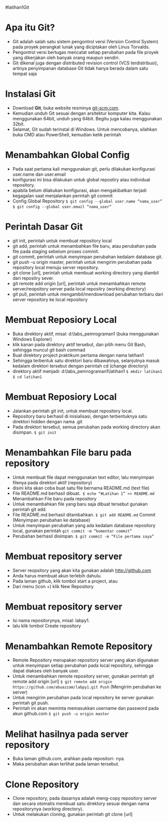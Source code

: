 #latihan1Git
# Apa itu Git?
* Git adalah salah satu sistem pengontrol versi (Version Control
System) pada proyek perangkat lunak yang diciptakan oleh Linus
Torvalds. 
* Pengontrol versi bertugas mencatat setiap perubahan pada file
proyek yang dikerjakan oleh banyak orang maupun sendiri.  
* Git dikenal juga dengan distributed revision control (VCS terdistribusi),
artinya penyimpanan database Git tidak hanya berada dalam satu
tempat saja
# Instalasi Git
* Download **Git**, buka website resminya [git-scm.com](https://git-scm.com).  
* Kemudian unduh Git sesuai dengan arsitektur komputer kita. Kalau
menggunakan 64bit, unduh yang 64bit. Begitu juga kalau
menggunakan 32bit.  
* Selamat, Git sudah terinstal di Windows. Untuk mencobanya,
silahkan buka CMD atau PowerShell, kemudian ketik perintah
# Menambahkan Global Config
* Pada saat pertama kali menggunakan git, perlu dilakukan konfigurasi
user.name dan user.email
* konfigurasi ini bisa dilakukan untuk global repostiry atau individual
repository. 
* apabila belum dilakukan konfigurasi, akan mengakibatkan terjadi
kegagalan saat menjalankan perintah git commit
* Config Global Repository
``$ git config --global user.name “nama_user”``
``$ git config --global user.email “nama_user”``
# Perintah Dasar Git
* git init, perintah untuk membuat repository local
* git add, perintah untuk menambahkan file baru, atau perubahan pada file
pada staging sebelum proses commit. 
* git commit, perintah untuk menyimpan perubahan kedalam database git. 
* git push -u origin master, perintah untuk mengirim perubahan pada
repository local menuju server repository. 
* git clone [url], perintah untuk membuat working directory yang diambil dari
repositry sever. 
* git remote add origin [url], perintah untuk menambahkan remote
server/reopsitory server pada local repositry (working directory)
* git pull, perintah untuk mengambil/mendownload perubahan terbaru dari
server repository ke local repository
# Membuat Reposiory Local
* Buka direktory aktif, misal: d:\labs_pemrograman1 (buka
menggunakan Windows Explorer)
* klik kanan pada direktory aktif tersebut, dan pilih menu Git Bash,
sehingga muncul git bash commad
* Buat direktory project praktikum pertama dengan nama latihan1
* Sehingga terbentuk satu direktori baru dibawahnya, selanjutnya 
masuk kedalam direktori tersebut dengan perintah cd (change
directory)
* direktory aktif menjadi: d:\labs_pemrograman1\latihan1
``$ mkdir latihan1``
``$ cd latihan1``
# Membuat Reposiory Local
* Jalankan perintah git init, untuk membuat repository local. 
* Repository baru berhasil di inisialisasi, dengan terbentuknya satu
direktori hidden dengan nama .git
* Pada direktori tersebut, semua perubahan pada working directory
akan disimpan.
``$ git init``
# Menambahkan File baru pada repository
* Untuk membuat file dapat menggunakan text editor, lalu menyimpan
filenya pada direktori aktif (repository)
* disini kita akan coba buat satu file bernama README.md (text file)
* File README.md berhasil dibuat.`` $ echo “#Latihan 1” >> README.md``
Menambahkan File baru pada repository
* Untuk menambahkan file yang baru saja dibuat tersebut gunakan
perintah git add. 
* File README.md berhasil ditambahkan. ``$ git add README.md``
Commit (Menyimpan perubahan ke database)
* Untuk menyimpan perubahan yang ada kedalam database repository
local, gunakan perintah ``git commit -m “komentar commit”``
* Perubahan berhasil disimpan. ``$ git commit -m “File pertama saya”``
# Membuat repository server
* Server reopsitory yang akan kita gunakan adalah http://github.com
* Anda harus membuat akun terlebih dahulu. 
* Pada laman github, klik tombol start a project, atau
* Dari menu (icon +) klik New Repository
# Membuat repository server
* Isi nama repositorynya, misal: labpy1. 
* lalu klik tombol Create repository
# Menambahkan Remote Repository
* Remote Repository merupakan repository server yang akan
digunakan untuk menyimpan setiap perubahan pada local repository,
sehingga dapat diakses oleh banyak user. 
* Untuk menambahkan remote repository server, gunakan perintah
git remote add origin [url]
``$ git remote add origin https://github.com/abuazzam/labpy1.git
Push`` (Mengirim perubahan ke server)
* Untuk mengirim perubahan pada local repository ke server gunakan
perintah git push. 
* Perintah ini akan meminta memasukkan username dan password
pada akun github.com
``$ git push -u origin master``
# Melihat hasilnya pada server repository
* Buka laman github.com,
arahkan pada repositori- nya. 
* Maka perubahan akan
terlihat pada laman
tersebut.
# Clone Repository
* Clone repository, pada dasarnya adalah meng-copy repository server
dan secara otomatis membuat satu direktory sesuai dengan nama
repositorynya (working directory). 
* Untuk melakukan cloning, gunakan perintah git clone [url]
